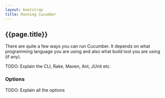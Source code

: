 ```yaml
---
layout: bootstrap
title: Running Cucumber
---
```

## {{page.title}}

There are quite a few ways you can run Cucumber. It depends on what programming language you are using and also what build tool
you are using (if any).

TODO: Explain the CLI, Rake, Maven, Ant, JUnit etc.

### Options

TODO: Explain all the options
